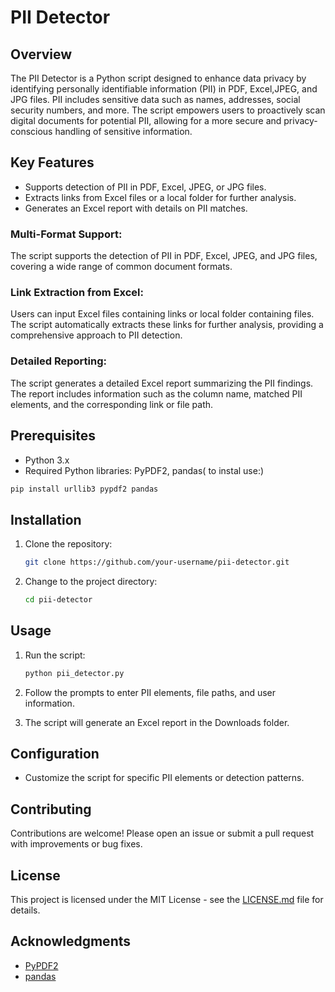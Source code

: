 # PII Detector

## Overview

The PII Detector is a Python script designed to enhance data privacy by identifying personally identifiable information (PII) in PDF, Excel,JPEG, and JPG files. PII includes sensitive data such as names, addresses, social security numbers, and more. The script empowers users to proactively scan digital documents for potential PII, allowing for a more secure and privacy-conscious handling of sensitive information.

## Key Features

- Supports detection of PII in PDF, Excel, JPEG, or JPG files.
- Extracts links from Excel files or a local folder for further analysis.
- Generates an Excel report with details on PII matches.

### Multi-Format Support:

The script supports the detection of PII in PDF, Excel, JPEG, and JPG files, covering a wide range of common document formats.
### Link Extraction from Excel:

Users can input Excel files containing links or local folder containing files. The script automatically extracts these links for further analysis, providing a comprehensive approach to PII detection.
### Detailed Reporting:

The script generates a detailed Excel report summarizing the PII findings. The report includes information such as the column name, matched PII elements, and the corresponding link or file path.


## Prerequisites

- Python 3.x
- Required Python libraries: PyPDF2, pandas( to instal use:)
```bash
pip install urllib3 pypdf2 pandas
```

## Installation

1. Clone the repository:

    ```bash
    git clone https://github.com/your-username/pii-detector.git
    ```

2. Change to the project directory:

    ```bash
    cd pii-detector
    ```

## Usage

1. Run the script:

    ```bash
    python pii_detector.py
    ```

2. Follow the prompts to enter PII elements, file paths, and user information.

3. The script will generate an Excel report in the Downloads folder.

## Configuration

- Customize the script for specific PII elements or detection patterns.

## Contributing

Contributions are welcome! Please open an issue or submit a pull request with improvements or bug fixes.

## License

This project is licensed under the MIT License - see the [LICENSE.md](LICENSE.md) file for details.

## Acknowledgments

- [PyPDF2](https://pythonhosted.org/PyPDF2/)
- [pandas](https://pandas.pydata.org/)

